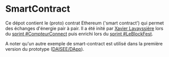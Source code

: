 # SmartContract

Ce dépot contient le (proto) contrat Ethereum ('smart contract') qui permet des échanges d'énergie pair à pair. Il a été inité par [Xavier Lavayssière](https://github.com/Xalava) lors du [sprint #CompteurConnect](http://bit.ly/compteurconnect-DAISEE-doc) puis enrichi lors du [sprint #LeBlockFest](http://bit.ly/leblockfest-DAISEE-doc).

A noter qu'un autre exemple de smart-contract est utilisé dans la première version du prototype ([DAISEE/DApp](https://github.com/DAISEE/DApp)). 

